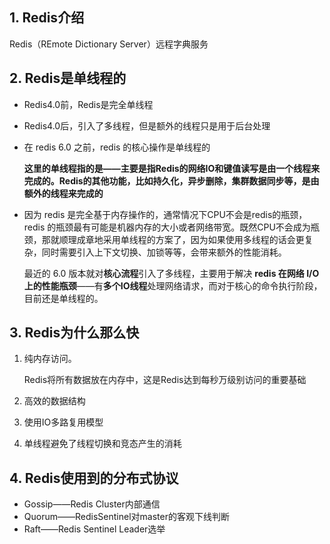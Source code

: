 

## 1. Redis介绍

Redis（REmote Dictionary Server）远程字典服务



## 2. Redis是单线程的

* Redis4.0前，Redis是完全单线程

* Redis4.0后，引入了多线程，但是额外的线程只是用于后台处理

* 在 redis 6.0 之前，redis 的核心操作是单线程的

  **这里的单线程指的是——主要是指Redis的网络IO和键值读写是由一个线程来完成的。Redis的其他功能，比如持久化，异步删除，集群数据同步等，是由额外的线程来完成的**

* 因为 redis 是完全基于内存操作的，通常情况下CPU不会是redis的瓶颈，redis 的瓶颈最有可能是机器内存的大小或者网络带宽。既然CPU不会成为瓶颈，那就顺理成章地采用单线程的方案了，因为如果使用多线程的话会更复杂，同时需要引入上下文切换、加锁等等，会带来额外的性能消耗。

  最近的 6.0 版本就对**核心流程**引入了多线程，主要用于解决 **redis 在网络 I/O 上的性能瓶颈**——有**多个IO线程**处理网络请求，而对于核心的命令执行阶段，目前还是单线程的。

## 3. Redis为什么那么快

1. 纯内存访问。

   Redis将所有数据放在内存中，这是Redis达到每秒万级别访问的重要基础

2. 高效的数据结构

3. 使用IO多路复用模型

4. 单线程避免了线程切换和竞态产生的消耗





## 4. Redis使用到的分布式协议

* Gossip——Redis Cluster内部通信
* Quorum——RedisSentinel对master的客观下线判断
* Raft——Redis Sentinel Leader选举

